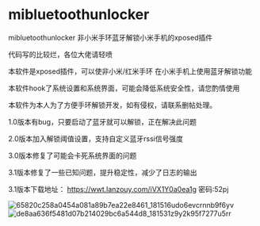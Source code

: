 # mibluetoothunlocker
mibluetoothunlocker 非小米手环蓝牙解锁小米手机的xposed插件

代码写的比较烂，各位大佬请轻喷

本软件是xposed插件，可以使非小米/红米手环 在小米手机上使用蓝牙解锁功能

本软件hook了系统设置和系统界面，可能会降低系统安全性，请您酌情使用

本软件为本人为了方便手环解锁开发，如有侵权，请联系删帖处理。

1.0版本有bug，只要启动了蓝牙就可以解锁，正在解决此问题

2.0版本加入解锁阈值设置，支持自定义蓝牙rssi信号强度

3.0版本修复了可能会卡死系统界面的问题

3.1版本修复了一些已知问题，提升稳定性，减少了日志的输出

3.1版本下载地址：
https://wwt.lanzouy.com/iVX1Y0a0ea1g
密码:52pj


![65820c258a0454a081a89b7ea22e8461_181516udo6evcrnnb9f6yv](https://user-images.githubusercontent.com/18580281/185857153-0929028b-57c5-44e3-803e-65f3e0431d8e.jpg)
![de8aa636f5481d07b214029bc6a544d8_181531z9y2k95f7277u5rr](https://user-images.githubusercontent.com/18580281/185857188-4a0d63d9-d098-4050-8682-406bc18d0fd5.jpg)
